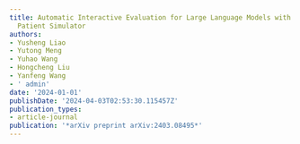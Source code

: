 ```yaml
---
title: Automatic Interactive Evaluation for Large Language Models with State Aware
  Patient Simulator
authors:
- Yusheng Liao
- Yutong Meng
- Yuhao Wang
- Hongcheng Liu
- Yanfeng Wang
- ' admin'
date: '2024-01-01'
publishDate: '2024-04-03T02:53:30.115457Z'
publication_types:
- article-journal
publication: '*arXiv preprint arXiv:2403.08495*'
---
```


